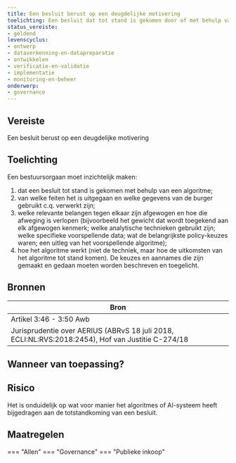 ```yaml
---
title: Een besluit berust op een deugdelijke motivering
toelichting: Een besluit dat tot stand is gekomen door of met behulp van een algoritme of AI-systeem, dient te berusten op een deugdelijke motivering. 
status_vereiste:
- geldend
levenscyclus:
- ontwerp
- dataverkenning-en-datapreparatie
- ontwikkelen
- verificatie-en-validatie
- implementatie
- monitoring-en-beheer
onderwerp:
- governance
---
```


<!-- tags -->
## Vereiste

Een besluit berust op een deugdelijke motivering


## Toelichting

Een bestuursorgaan moet inzichtelijk maken: 
1. dat een besluit tot stand is gekomen met behulp van een algoritme; 
2. van welke feiten het is uitgegaan en welke gegevens van de burger gebruikt c.q. verwerkt zijn;
3. welke relevante belangen tegen elkaar zijn afgewogen en hoe die afweging is verlopen (bijvoorbeeld het gewicht dat wordt toegekend aan elk afgewogen kenmerk; welke analytische technieken gebruikt zijn; welke specifieke voorspellende data; wat de belangrijkste policy-keuzes waren; een uitleg van het voorspellende algoritme); 
4. hoe het algoritme werkt (niet de techniek, maar hoe de uitkomsten van het algoritme tot stand komen). 
De keuzes en aannames die zijn gemaakt en gedaan moeten worden beschreven en toegelicht.

## Bronnen

| Bron                        |
|-----------------------------|
| Artikel 3:46 - 3:50 Awb |
|Jurisprudentie over AERIUS (ABRvS 18 juli 2018, ECLI:NL:RVS:2018:2454), Hof van Justitie C-274/18|

## Wanneer van toepassing?


## Risico

Het is onduidelijk op wat voor manier het algoritmes of AI-systeem heeft bijgedragen aan de totstandkoming van een besluit. 


## Maatregelen

=== "Allen"
	<!-- list_maatregelen vereiste/Recht_of_uitleg_AI-besluiten -->
=== "Governance"
	<!-- list_maatregelen vereiste/Recht_of_uitleg_AI-besluiten onderwerp/governance -->
=== "Publieke inkoop"
	<!-- list_maatregelen vereiste/Recht_of_uitleg_AI-besluiten onderwerp/publieke-inkoop -->

